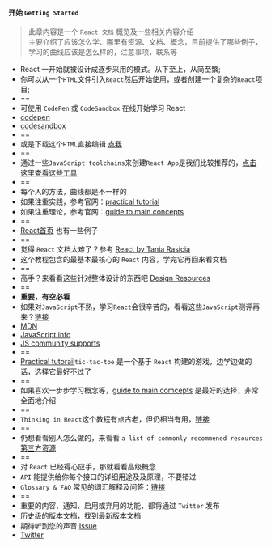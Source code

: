 #### 开始 `Getting Started`

> 此章内容是一个 `React 文档` 概览及一些相关内容介绍<br>
> 主要介绍了应该怎么学、哪里有资源、文档、概念，目前提供了哪些例子，学习的曲线应该是怎么样的，注意事项，联系等

* React 一开始就被设计成逐步采用的模式。从下至上，从简至繁;
* 你可以从一个`HTML`文件引入`React`然后开始使用，或者创建一个复杂的`React`项目;
* ==
* 可使用 `CodePen` 或 `CodeSandbox` 在线开始学习 React
* [codepen](https://codepen.io/pen?&editors=0010)
* [codesandbox](https://codesandbox.io/s/new)
* ==
* 或是下载这个`HTML`直接编辑 [点我](https://raw.githubusercontent.com/reactjs/reactjs.org/master/static/html/single-file-example.html)
* ==
* 通过一些`JavaScript toolchains`来创建`React App`是我们比较推荐的，[点击这里查看这些工具](https://react.docschina.org/docs/create-a-new-react-app.html)
* == 
* 每个人的方法，曲线都是不一样的
* 如果注重实践，参考官网：[practical tutorial](https://react.docschina.org/tutorial/tutorial.html)
* 如果注重理论，参考官网：[guide to main concepts](https://react.docschina.org/docs/hello-world.html)
* ==
* [React首页](https://react.docschina.org/) 也有一些例子
* ==
* 觉得 `React` 文档太难了？参考 [React by Tania Rasicia](https://www.taniarascia.com/getting-started-with-react/)
* 这个教程包含的最基本最核心的 `React` 内容，学完它再回来看文档
* ==
* 高手？来看看这些针对整体设计的东西吧 [Design Resources](https://reactfordesigners.com/)
* ==
* **重要，有空必看**
* 如果对`JavaScript`不熟，学习`React`会很辛苦的，看看这些`JavaScript`测评再来？[链接](https://developer.mozilla.org/en-US/docs/Web/JavaScript/A_re-introduction_to_JavaScript)
* [MDN](https://developer.mozilla.org/en-US/docs/Web/JavaScript)
* [JavaScript.info](http://javascript.info/)
* [JS community supports](https://react.docschina.org/community/support.html)
* ==
* [Practical tutorail](https://react.docschina.org/tutorial/tutorial.html)`tic-tac-toe` 是一个基于 `React` 构建的游戏，边学边做的话，选择它最好不过了
* ==
* 如果喜欢一步步学习概念等，[guide to main comcepts](https://react.docschina.org/docs/hello-world.html) 是最好的选择，非常全面地介绍
* ==
* `Thinking in React`这个教程有点古老，但仍相当有用，[链接](https://react.docschina.org/docs/thinking-in-react.html)
* ==
* 仍想看看别人怎么做的，来看看 `a list of commonly recommened resources` [第三方资源](https://react.docschina.org/community/courses.html)
* ==
* 对 `React` 已经得心应手，那就看看高级概念
* `API` 能提供给你每个接口的详细用途及及原理，不要错过
* `Glossary & FAQ` 常见的词汇解释及问答：[链接](https://react.docschina.org/docs/glossary.html)
* ==
* 重要的内容、通知、启用或弃用的功能，都将通过 `Twitter` 发布
* 历史级的版本文档，找到最新版本文档
* 期待听到您的声音 [Issue](https://github.com/reactjs/reactjs.org/issues/new)
* [Twitter](https://twitter.com/reactjs)